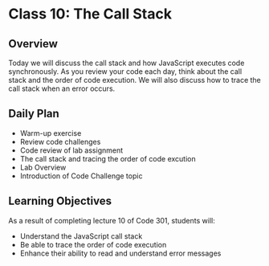 # Class 10: The Call Stack

## Overview

Today we will discuss the call stack and how JavaScript executes code synchronously. As you review your code each day, think about the call stack and the order of code execution. We will also discuss how to trace the call stack when an error occurs.

## Daily Plan

- Warm-up exercise
- Review code challenges
- Code review of lab assignment
- The call stack and tracing the order of code excution
- Lab Overview
- Introduction of Code Challenge topic

## Learning Objectives

As a result of completing lecture 10 of Code 301, students will:
- Understand the JavaScript call stack
- Be able to trace the order of code execution
- Enhance their ability to read and understand error messages
